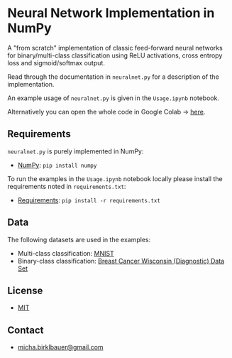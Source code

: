 # Neural Network Implementation in NumPy

A "from scratch" implementation of classic feed-forward neural networks for
binary/multi-class classification using ReLU activations, cross entropy loss and
sigmoid/softmax output.

Read through the documentation in `neuralnet.py` for a description of the
implementation.

An example usage of `neuralnet.py` is given in the `Usage.ipynb` notebook.

Alternatively you can open the whole code in Google Colab -> [here](https://colab.research.google.com/github/michabirklbauer/neuralnet/neuralnet-colab.ipynb).

## Requirements

`neuralnet.py` is purely implemented in NumPy:
- [NumPy](https://numpy.org/): `pip install numpy`

To run the examples in the `Usage.ipynb` notebook locally please install the
requirements noted in `requirements.txt`:
- [Requirements](https://github.com/michabirklbauer/neuralnet/blob/master/requirements.txt): `pip install -r requirements.txt`

## Data

The following datasets are used in the examples:
- Multi-class classification: [MNIST](http://yann.lecun.com/exdb/mnist/index.html)
- Binary-class classification: [Breast Cancer Wisconsin (Diagnostic) Data Set](https://archive.ics.uci.edu/ml/datasets/Breast+Cancer+Wisconsin+%28Diagnostic%29)

## License

- [MIT](https://github.com/michabirklbauer/neuralnet/blob/master/LICENSE)

## Contact

- [micha.birklbauer@gmail.com](mailto:micha.birklbauer@gmail.com)
